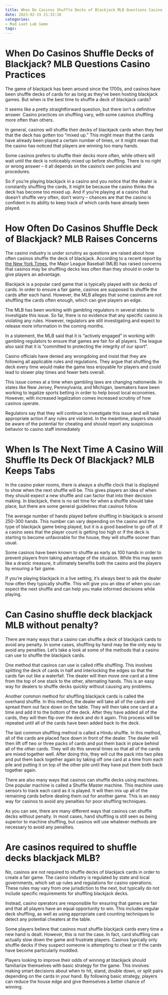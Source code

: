 ```yaml
---
title: When Do Casinos Shuffle Decks of Blackjack MLB Questions Casino Practices
date: 2023-02-15 21:32:26
categories:
- Mad Loot Lab Game
tags:
---
```



#  When Do Casinos Shuffle Decks of Blackjack? MLB Questions Casino Practices

The game of blackjack has been around since the 1700s, and casinos have been shuffle decks of cards for as long as they’ve been hosting blackjack games. But when is the best time to shuffle a deck of blackjack cards?

It seems like a pretty straightforward question, but there isn’t a definitive answer. Casino practices on shuffling vary, with some casinos shuffling more often than others.

In general, casinos will shuffle their decks of blackjack cards when they feel that the deck has gotten too “mixed up.” This might mean that the cards have already been played a certain number of times, or it might mean that the casino has noticed that players are winning too many hands.

Some casinos prefers to shuffle their decks more often, while others will wait until the deck is noticeably mixed up before shuffling. There is no right or wrong answer – it all depends on the casino’s own policies and procedures.

So if you’re playing blackjack in a casino and you notice that the dealer is constantly shuffling the cards, it might be because the casino thinks the deck has become too mixed up. And if you’re playing at a casino that doesn’t shuffle very often, don’t worry – chances are that the casino is confident in its ability to keep track of which cards have already been played.

#  How Often Do Casinos Shuffle Deck of Blackjack? MLB Raises Concerns

The casino industry is under scrutiny as questions are raised about how often casinos shuffle the deck of blackjack. According to a recent report by <a href="https://www.nytimes.com/2018/05/24/sports/baseball/mlb-casinos-blackjack.html">the New York Times</a>, the Major League Baseball (MLB) has raised concerns that casinos may be shuffling decks less often than they should in order to give players an advantage.

 Blackjack is a popular card game that is typically played with six decks of cards. In order to ensure a fair game, casinos are supposed to shuffle the cards after each hand. However, the MLB alleges that some casinos are not shuffling the cards often enough, which can give players an edge.

The MLB has been working with gambling regulators in several states to investigate this issue. So far, there is no evidence that any specific casino is violating any rules. However, regulators are still investigating and expect to release more information in the coming months.

In a statement, the MLB said that it is “actively engaged” in working with gambling regulators to ensure that games are fair for all players. The league also said that it is “committed to protecting the integrity of our sport”.

Casino officials have denied any wrongdoing and insist that they are following all applicable rules and regulations. They argue that shuffling the deck every time would make the game less enjoyable for players and could lead to slower play times and fewer bets overall.

This issue comes at a time when gambling laws are changing nationwide. In states like New Jersey, Pennsylvania, and Michigan, lawmakers have been working to legalize sports betting in order to help boost local economies. However, with increased legalization comes increased scrutiny of how casinos operate.

Regulators say that they will continue to investigate this issue and will take appropriate action if any rules are violated. In the meantime, players should be aware of the potential for cheating and should report any suspicious behavior to casino staff immediately

#  When Is The Next Time A Casino Will Shuffle Its Deck Of Blackjack? MLB Keeps Tabs

In the casino poker rooms, there is always a shuffle clock that is displayed to show when the next shuffle will be.  This gives players an idea of when they should expect a new shuffle and can factor that into their decision making.  In blackjack, there is no set time for when a shuffle should take place, but there are some general guidelines that casinos follow.

The average number of hands played before shuffling in blackjack is around 250-300 hands.  This number can vary depending on the casino and the type of blackjack game being played, but it is a good baseline to go off of.  If a casino sees that the player count is getting too high or if the deck is starting to become unfavorable for the house, they will shuffle sooner than usual.

Some casinos have been known to shuffle as early as 100 hands in order to prevent players from taking advantage of the situation.  While this may seem like a drastic measure, it ultimately benefits both the casino and the players by ensuring a fair game.

If you’re playing blackjack in a live setting, it’s always best to ask the dealer how often they typically shuffle.  This will give you an idea of when you can expect the next shuffle and can help you make informed decisions while playing.

#  Can Casino shuffle deck blackjack MLB without penalty?

There are many ways that a casino can shuffle a deck of blackjack cards to avoid any penalty. In some cases, shuffling by hand may be the only way to avoid any penalties. Let’s take a look at some of the methods that a casino can use to shuffle the blackjack cards.

One method that casinos can use is called riffle shuffling. This involves splitting the deck of cards in half and interlocking the edges so that the cards fan out like a waterfall. The dealer will then move one card at a time from the top of one stack to the other, alternating hands. This is an easy way for dealers to shuffle decks quickly without causing any problems.

Another common method for shuffling blackjack cards is called the overhand shuffle. In this method, the dealer will take all of the cards and spread them out face down on the table. They will then take one card at a time and add it to the bottom of the deck. After they have added all of the cards, they will then flip over the deck and do it again. This process will be repeated until all of the cards have been added back to the deck.

The last common shuffling method is called a Hindu shuffle. In this method, all of the cards are placed face down in front of the dealer. The dealer will then lift off two or three packs of cards and put them back in place behind all of the other cards. They will do this several times so that all of the cards are mixed together well. After doing this, they will cut the pack into two piles and put them back together again by taking off one card at a time from each pile and putting it on top of the other pile until they have put them both back together again.

There are also many ways that casinos can shuffle decks using machines. One popular machine is called a Shuffle Master machine. This machine uses sensors to track each card as it is played. It will then mix up all of the remaining cards before dealing them out for another game. This is an easy way for casinos to avoid any penalties for poor shuffling techniques.

As you can see, there are many different ways that casinos can shuffle decks without penalty. In most cases, hand shuffling is still seen as being superior to machine shuffling, but casinos will use whatever methods are necessary to avoid any penalties.

#  Are casinos required to shuffle decks blackjack MLB?

No, casinos are not required to shuffle decks of blackjack cards in order to create a fair game. The casino industry is regulated by state and local governments, which set up rules and regulations for casino operations. These rules may vary from one jurisdiction to the next, but typically do not include specific requirements for shuffling blackjack decks.

Instead, casino operators are responsible for ensuring that games are fair and that all players have an equal opportunity to win. This includes regular deck shuffling, as well as using appropriate card counting techniques to detect any potential cheaters at the table.

Some players believe that casinos must shuffle blackjack cards every time a new hand is dealt. However, this is not the case. In fact, card shuffling can actually slow down the game and frustrate players. Casinos typically only shuffle decks if they suspect someone is attempting to cheat or if the cards have become particularly muddled.

Players looking to improve their odds of winning at blackjack should familiarize themselves with basic strategy for the game. This involves making smart decisions about when to hit, stand, double down, or split pairs depending on the cards in your hand. By following basic strategy, players can reduce the house edge and give themselves a better chance of winning.